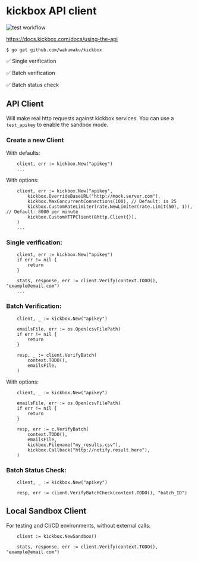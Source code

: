 # kickbox API client

![test workflow](https://github.com/wakumaku/kickbox/actions/workflows/test/badge.svg)

https://docs.kickbox.com/docs/using-the-api

```shell
$ go get github.com/wakumaku/kickbox
```
✅ Single verification

✅ Batch verification

✅ Batch status check


## API Client

Will make real http requests against kickbox services. You can use a `test_apikey` to enable the sandbox mode.

### Create a new Client

With defaults:

```golang
    client, err := kickbox.New("apikey")
    ...
```

With options:

```golang
    client, err := kickbox.New("apikey",
        kickbox.OverrideBaseURL("http://mock.server.com"),
        kickbox.MaxConcurrentConnections(100), // Default: is 25
        kickbox.CustomRateLimiter(rate.NewLimiter(rate.Limit(50), 1)), // Default: 8000 per minute
        kickbox.CustomHTTPClient(&http.Client{}),
    )
    ...
```
### Single verification:

```golang
    client, err := kickbox.New("apikey")
    if err != nil {
        return
    }

    stats, response, err := client.Verify(context.TODO(), "example@email.com")
    ...
```

### Batch Verification:

```golang
    client, _ := kickbox.New("apikey")

    emailsFile, err := os.Open(csvFilePath)
    if err != nil {
        return 
    }

    resp, _ := client.VerifyBatch(
        context.TODO(),
        emailsFile,
    )
```

With options:

```golang
    client, _ := kickbox.New("apikey")

    emailsFile, err := os.Open(csvFilePath)
    if err != nil {
        return 
    }

    resp, err := c.VerifyBatch(
        context.TODO(),
        emailsFile,
        kickbox.Filename("my_results.csv"),
        kickbox.Callback("http://notify.result.here"),
    )
```

### Batch Status Check:

```golang
    client, _ := kickbox.New("apikey")

    resp, err := client.VerifyBatchCheck(context.TODO(), "batch_ID")
```


## Local Sandbox Client

For testing and CI/CD environments, without external calls.

```golang
    client := kickbox.NewSandbox()

    stats, response, err := client.Verify(context.TODO(), "example@email.com")
```
